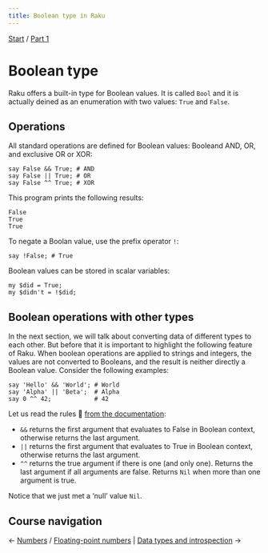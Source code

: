 ```yaml
---
title: Boolean type in Raku
---
```


[Start](/raku-course/) / [Part 1](/raku-course/part1)

# Boolean type

Raku offers a built-in type for Boolean values. It is called `Bool` and it is actually deined as an enumeration with two values: `True` and `False`.

## Operations

All standard operations are defined for Boolean values: Booleand AND, OR, and exclusive OR or XOR:

    say False && True; # AND
    say False || True; # OR
    say False ^^ True; # XOR

This program prints the following results:

    False
    True
    True

To negate a Boolan value, use the prefix operator `!`:

    say !False; # True

Boolean values can be stored in scalar variables:

    my $did = True;
    my $didn't = !$did;


## Boolean operations with other types

In the next section, we will talk about converting data of different types to each other. But before that it is important to highlight the following feature of Raku. When boolean operations are applied to strings and integers, the values are not converted to Booleans, and the result is neither directly a Boolean value. Consider the following examples:

    say 'Hello' && 'World'; # World
    say 'Alpha' || 'Beta';  # Alpha
    say 0 ^^ 42;            # 42

Let us read the rules 📖 [from the documentation](https://docs.raku.org/language/operators#Tight_AND_precedence):

* `&&` returns the first argument that evaluates to False in Boolean context, otherwise returns the last argument.
* `||` returns the first argument that evaluates to True in Boolean context, otherwise returns the last argument.
* `^^` returns the true argument if there is one (and only one). Returns the last argument if all arguments are false. Returns `Nil` when more than one argument is true.

Notice that we just met a ‘null’ value `Nil`.

## Course navigation

← [Numbers](/raku-course/numbers) / [Floating-point numbers](/raku-course/numbers/numeric) | [Data types and introspection](/raku-course/what)  →
